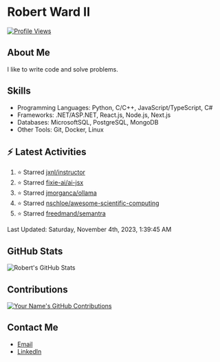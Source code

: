 
# Robert Ward II

[![Profile Views](https://komarev.com/ghpvc/?username=Robert-W-Ward)](https://github.com/Robert-W-Ward)

## About Me
I like to write code and solve problems.

## Skills
- Programming Languages: Python, C/C++, JavaScript/TypeScript, C#
- Frameworks: .NET/ASP.NET, React.js, Node.js, Next.js
- Databases: MicrosoftSQL, PostgreSQL, MongoDB
- Other Tools: Git, Docker, Linux

## :zap: Latest Activities
<!--RECENT_ACTIVITY:start-->
1. ⭐ Starred [jxnl/instructor](https://github.com/jxnl/instructor)
2. ⭐ Starred [fixie-ai/ai-jsx](https://github.com/fixie-ai/ai-jsx)
3. ⭐ Starred [jmorganca/ollama](https://github.com/jmorganca/ollama)
4. ⭐ Starred [nschloe/awesome-scientific-computing](https://github.com/nschloe/awesome-scientific-computing)
5. ⭐ Starred [freedmand/semantra](https://github.com/freedmand/semantra)
<!--RECENT_ACTIVITY:end-->

<!--RECENT_ACTIVITY:last_update-->
Last Updated: Saturday, November 4th, 2023, 1:39:45 AM
<!--RECENT_ACTIVITY:last_update_end-->

<!--END_SECTIN:activity-->
## GitHub Stats
![Robert's GitHub Stats](https://github-readme-stats.vercel.app/api?username=Robert-W-Ward&show_icons=true&theme=radical)

## Contributions
[![Your Name's GitHub Contributions](https://github-readme-streak-stats.herokuapp.com/?user=Robert-W-Ward&theme=radical)](https://github.com/your-username)

## Contact Me
- [Email](mailto:robertwesleyward2019@gmail.com)
- [LinkedIn](https://linkedin.com/in/https://www.linkedin.com/in/robert-ward-ii/)
